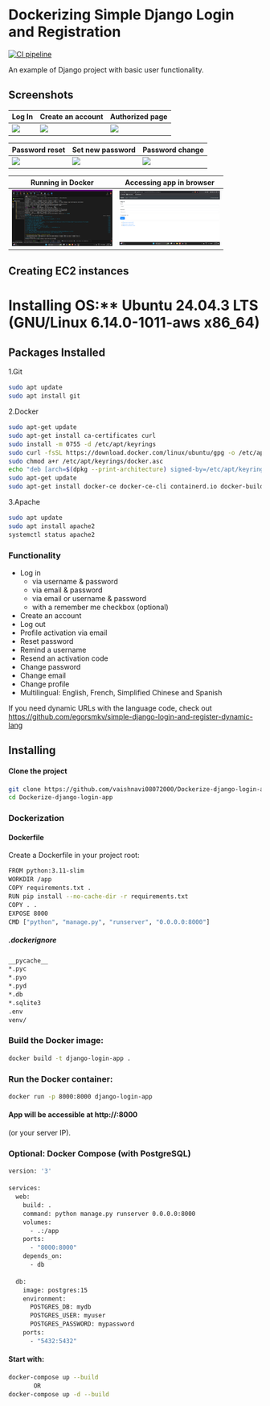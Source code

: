 # Dockerizing Simple Django Login and Registration

[![CI pipeline](https://github.com/vaishnavi08072000/Dockerize-django-login-app/actions/workflows/ci.yml/badge.svg)](https://github.com/vaishnavi08072000/Dockerize-django-login-app/actions/workflows/ci.yml)


An example of Django project with basic user functionality.

## Screenshots

| Log In | Create an account | Authorized page |
| -------|--------------|-----------------|
| <img src="./screenshots/login.png" width="200"> | <img src="./screenshots/create_an_account.png" width="200"> | <img src="./screenshots/authorized_page.png" width="200"> |

| Password reset | Set new password | Password change |
| ---------------|------------------|-----------------|
| <img src="./screenshots/password_reset.png" width="200"> | <img src="./screenshots/set_new_password.png" width="200"> | <img src="./screenshots/password_change.png" width="200"> |

| Running in Docker | Accessing app in browser |
| ---------------|------------------|
| <img src="./screenshots/Running-in-Docker.png" width="200"> | <img src="./screenshots/Accessing-app-in-browser.png" width="200"> | 

## Creating EC2 instances 
 # Installing OS:** Ubuntu 24.04.3 LTS (GNU/Linux 6.14.0-1011-aws x86_64)

 ## Packages Installed 
 1.Git
 
   ```bash
   sudo apt update
   sudo apt install git
   ```

 2.Docker

  ```bash
  sudo apt-get update
  sudo apt-get install ca-certificates curl
  sudo install -m 0755 -d /etc/apt/keyrings
  sudo curl -fsSL https://download.docker.com/linux/ubuntu/gpg -o /etc/apt/keyrings/docker.asc
  sudo chmod a+r /etc/apt/keyrings/docker.asc
  echo "deb [arch=$(dpkg --print-architecture) signed-by=/etc/apt/keyrings/docker.asc] https://download.docker.com/linux/ubuntu $(. /etc/os-release &&               echo "${UBUNTU_CODENAME:-$VERSION_CODENAME}") stable" | sudo tee /etc/apt/sources.list.d/docker.list > /dev/null
  sudo apt-get update
  sudo apt-get install docker-ce docker-ce-cli containerd.io docker-buildx-plugin docker-compose-plugin
  ```

 3.Apache
 
  ```bash
  sudo apt update
  sudo apt install apache2
  systemctl status apache2
  ```
 



### Functionality

- Log in
    - via username & password
    - via email & password
    - via email or username & password
    - with a remember me checkbox (optional)
- Create an account
- Log out
- Profile activation via email
- Reset password
- Remind a username
- Resend an activation code
- Change password
- Change email
- Change profile
- Multilingual: English, French, Simplified Chinese and Spanish

If you need dynamic URLs with the language code, check out https://github.com/egorsmkv/simple-django-login-and-register-dynamic-lang

## Installing

#### Clone the project

```bash
git clone https://github.com/vaishnavi08072000/Dockerize-django-login-app.git
cd Dockerize-django-login-app
```

### Dockerization

#### Dockerfile

Create a Dockerfile in your project root:

```bash
FROM python:3.11-slim
WORKDIR /app
COPY requirements.txt .
RUN pip install --no-cache-dir -r requirements.txt
COPY . .
EXPOSE 8000
CMD ["python", "manage.py", "runserver", "0.0.0.0:8000"]
```

##### .dockerignore

```bash
__pycache__
*.pyc
*.pyo
*.pyd
*.db
*.sqlite3
.env
venv/
```

### Build the Docker image:

```bash
docker build -t django-login-app .
```

### Run the Docker container:

```bash
docker run -p 8000:8000 django-login-app
```

#### App will be accessible at http://<your-public-ip>:8000
 (or your server IP).

### Optional: Docker Compose (with PostgreSQL)

```bash
version: '3'

services:
  web:
    build: .
    command: python manage.py runserver 0.0.0.0:8000
    volumes:
      - .:/app
    ports:
      - "8000:8000"
    depends_on:
      - db

  db:
    image: postgres:15
    environment:
      POSTGRES_DB: mydb
      POSTGRES_USER: myuser
      POSTGRES_PASSWORD: mypassword
    ports:
      - "5432:5432"

```
#### Start with:

```bash
docker-compose up --build
       OR
docker-compose up -d --build
```



